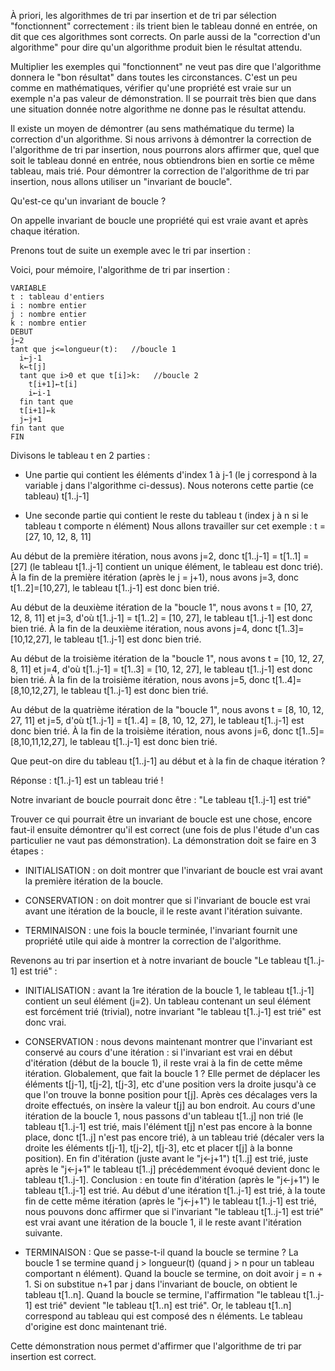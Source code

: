 À priori, les algorithmes de tri par insertion et de tri par sélection "fonctionnent" correctement : ils trient bien le tableau donné en entrée, on dit que ces algorithmes sont corrects. On parle aussi de la "correction d'un algorithme" pour dire qu'un algorithme produit bien le résultat attendu.

Multiplier les exemples qui "fonctionnent" ne veut pas dire que l'algorithme donnera le "bon résultat" dans toutes les circonstances. C'est un peu comme en mathématiques, vérifier qu'une propriété est vraie sur un exemple n'a pas valeur de démonstration. Il se pourrait très bien que dans une situation donnée notre algorithme ne donne pas le résultat attendu.

Il existe un moyen de démontrer (au sens mathématique du terme) la correction d'un algorithme. Si nous arrivons à démontrer la correction de l'algorithme de tri par insertion, nous pourrons alors affirmer que, quel que soit le tableau donné en entrée, nous obtiendrons bien en sortie ce même tableau, mais trié. Pour démontrer la correction de l'algorithme de tri par insertion, nous allons utiliser un "invariant de boucle".

Qu'est-ce qu'un invariant de boucle ?

On appelle invariant de boucle une propriété qui est vraie avant et après chaque itération.

Prenons tout de suite un exemple avec le tri par insertion :

Voici, pour mémoire, l'algorithme de tri par insertion :

```
VARIABLE
t : tableau d'entiers
i : nombre entier
j : nombre entier
k : nombre entier
DEBUT
j←2
tant que j<=longueur(t):   //boucle 1
  i←j-1
  k←t[j]
  tant que i>0 et que t[i]>k:   //boucle 2
    t[i+1]←t[i]
    i←i-1
  fin tant que
  t[i+1]←k
  j←j+1
fin tant que
FIN
```

Divisons le tableau t en 2 parties :

- Une partie qui contient les éléments d'index 1 à j-1 (le j correspond à la variable j dans l'algorithme ci-dessus). Nous noterons cette partie (ce tableau) t[1..j-1]

- Une seconde partie qui contient le reste du tableau t (index j à n si le tableau t comporte n élément)
Nous allons travailler sur cet exemple : t = [27, 10, 12, 8, 11]

Au début de la première itération, nous avons j=2, donc t[1..j-1] = t[1..1] = [27] (le tableau t[1..j-1] contient un unique élément, le tableau est donc trié). À la fin de la première itération (après le j = j+1), nous avons j=3, donc t[1..2]=[10,27], le tableau t[1..j-1] est donc bien trié.

Au début de la deuxième itération de la "boucle 1", nous avons t = [10, 27, 12, 8, 11] et j=3, d'où t[1..j-1] = t[1..2] = [10, 27], le tableau t[1..j-1] est donc bien trié. À la fin de la deuxième itération, nous avons j=4, donc t[1..3]=[10,12,27], le tableau t[1..j-1] est donc bien trié.

Au début de la troisième itération de la "boucle 1", nous avons t = [10, 12, 27, 8, 11] et j=4, d'où t[1..j-1] = t[1..3] = [10, 12, 27], le tableau t[1..j-1] est donc bien trié. À la fin de la troisième itération, nous avons j=5, donc t[1..4]=[8,10,12,27], le tableau t[1..j-1] est donc bien trié.

Au début de la quatrième itération de la "boucle 1", nous avons t = [8, 10, 12, 27, 11] et j=5, d'où t[1..j-1] = t[1..4] = [8, 10, 12, 27], le tableau t[1..j-1] est donc bien trié. À la fin de la troisième itération, nous avons j=6, donc t[1..5]=[8,10,11,12,27], le tableau t[1..j-1] est donc bien trié.

Que peut-on dire du tableau t[1..j-1] au début et à la fin de chaque itération ?

Réponse : t[1..j-1] est un tableau trié !

Notre invariant de boucle pourrait donc être : "Le tableau t[1..j-1] est trié"

Trouver ce qui pourrait être un invariant de boucle est une chose, encore faut-il ensuite démontrer qu'il est correct (une fois de plus l'étude d'un cas particulier ne vaut pas démonstration). La démonstration doit se faire en 3 étapes :

- INITIALISATION : on doit montrer que l'invariant de boucle est vrai avant la première itération de la boucle.

- CONSERVATION : on doit montrer que si l'invariant de boucle est vrai avant une itération de la boucle, il le reste avant l'itération suivante.

- TERMINAISON : une fois la boucle terminée, l'invariant fournit une propriété utile qui aide à montrer la correction de l'algorithme.

Revenons au tri par insertion et à notre invariant de boucle "Le tableau t[1..j-1] est trié" :

- INITIALISATION : avant la 1re itération de la boucle 1, le tableau t[1..j-1] contient un seul élément (j=2). Un tableau contenant un seul élément est forcément trié (trivial), notre invariant "le tableau t[1..j-1] est trié" est donc vrai.

- CONSERVATION : nous devons maintenant montrer que l'invariant est conservé au cours d'une itération : si l'invariant est vrai en début d'itération (début de la boucle 1), il reste vrai à la fin de cette même itération. Globalement, que fait la boucle 1 ? Elle permet de déplacer les éléments t[j-1], t[j-2], t[j-3], etc d'une position vers la droite jusqu'à ce que l'on trouve la bonne position pour t[j]. Après ces décalages vers la droite effectués, on insère la valeur t[j] au bon endroit. Au cours d'une itération de la boucle 1, nous passons d'un tableau t[1..j] non trié (le tableau t[1..j-1] est trié, mais l'élément t[j] n'est pas encore à la bonne place, donc t[1..j] n'est pas encore trié), à un tableau trié (décaler vers la droite les éléments t[j-1], t[j-2], t[j-3], etc et placer t[j] à la bonne position). En fin d'itération (juste avant le "j←j+1") t[1..j] est trié, juste après le "j←j+1" le tableau t[1..j] précédemment évoqué devient donc le tableau t[1..j-1]. Conclusion : en toute fin d'itération (après le "j←j+1") le tableau t[1..j-1] est trié. Au début d'une itération t[1..j-1] est trié, à la toute fin de cette même itération (après le "j←j+1") le tableau t[1..j-1] est trié, nous pouvons donc affirmer que si l'invariant "le tableau t[1..j-1] est trié" est vrai avant une itération de la boucle 1, il le reste avant l'itération suivante.

- TERMINAISON : Que se passe-t-il quand la boucle se termine ? La boucle 1 se termine quand j > longueur(t) (quand j > n pour un tableau comportant n élément). Quand la boucle se termine, on doit avoir j = n + 1. Si on substitue n+1 par j dans l'invariant de boucle, on obtient le tableau t[1..n]. Quand la boucle se termine, l'affirmation "le tableau t[1..j-1] est trié" devient "le tableau t[1..n] est trié". Or, le tableau t[1..n] correspond au tableau qui est composé des n éléments. Le tableau d'origine est donc maintenant trié.

Cette démonstration nous permet d'affirmer que l'algorithme de tri par insertion est correct.
